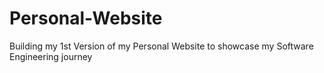 # Personal-Website
Building my 1st Version of my Personal Website to showcase my Software Engineering journey
